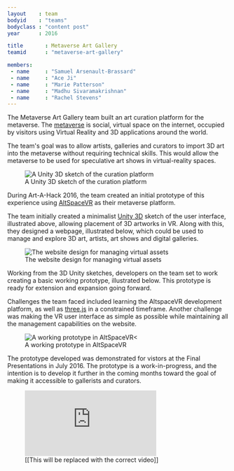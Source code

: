 ```yaml
---
layout    : team
bodyid    : "teams"
bodyclass : "content post"
year      : 2016

title       : Metaverse Art Gallery
teamid      : "metaverse-art-gallery"

members:
 - name     : "Samuel Arsenault-Brassard"
 - name     : "Ace Ji"
 - name     : "Marie Patterson"
 - name     : "Madhu Sivaramakrishnan"
 - name     : "Rachel Stevens"
---
```


The Metaverse Art Gallery team built an art curation platform for the metaverse. The [metaverse](https://en.wikipedia.org/wiki/Metaverse) is social, virtual space on the internet, occupied by visitors using Virtual Reality and 3D applications around the world.

The team's goal was to allow artists, galleries and curators to import 3D art into the metaverse without requiring technical skills. This would allow the metaverse to be used for speculative art shows in virtual-reality spaces.

<figure>
	<img src="/images/teams/2016/metaverse-art-gallery/unity-sketch.jpg" alt="A Unity 3D sketch of the curation platform" />
	<figcaption>A Unity 3D sketch of the curation platform</figcaption>
</figure>

During Art-A-Hack 2016, the team created an initial prototype of this experience using [AltSpaceVR](http://altvr.com/) as their metaverse platform.

The team initially created a minimalist [Unity 3D](https://unity3d.com/) sketch of the user interface, illustrated above, allowing placement of 3D artworks in VR. Along with this, they designed a webpage, illustrated below, which could be used to manage and explore 3D art, artists, art shows and digital galleries.

<figure>
	<img src="/images/teams/2016/metaverse-art-gallery/website.jpg" alt="The website design for managing virtual assets" />
	<figcaption>The website design for managing virtual assets</figcaption>
</figure>

Working from the 3D Unity sketches, developers on the team set to work creating a basic working prototype, illustrated below. This prototype is ready for extension and expansion going forward.

Challenges the team faced included learning the AltspaceVR development platform, as well as [three.js](http://threejs.org/) in a constrained timeframe. Another challenge was making the VR user interface as simple as possible while maintaining all the management capabilities on the website.

<figure>
	<img src="/images/teams/2016/metaverse-art-gallery/altspacevr-prototype.jpg" alt="A working prototype in AltSpaceVR<" />
	<figcaption>A working prototype in AltSpaceVR</figcaption>
</figure>

The prototype developed was demonstrated for vistors at the Final Presentations in July 2016. The prototype is a work-in-progress, and the intention is to develop it further in the coming months toward the goal of making it accessible to gallerists and curators. 

<figure class="video ratio-54 with-caption">
	<iframe src="https://www.youtube.com/embed/kPY_Z_8Vg9s" frameborder="0" allowfullscreen></iframe>
	<figcaption>[[This will be replaced with the correct video]]</figcaption>
</figure>